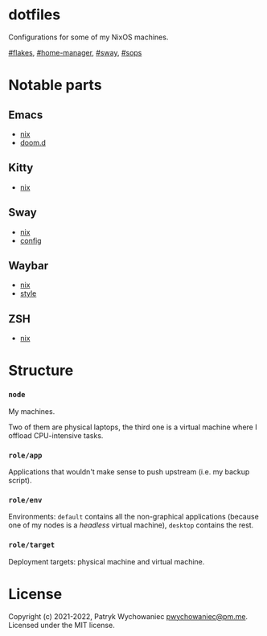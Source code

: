 # dotfiles

Configurations for some of my NixOS machines.

[#flakes](https://nixos.wiki/wiki/Flakes),
[#home-manager](https://github.com/nix-community/home-manager),
[#sway](https://nixos.wiki/wiki/Sway),
[#sops](https://github.com/Mic92/sops-nix)

# Notable parts

## Emacs

- [nix](role/env/desktop/home/emacs.nix)
- [doom.d](role/env/desktop/home/emacs/doom.d)

## Kitty

- [nix](role/env/desktop/home/kitty.nix)

## Sway

- [nix](role/env/desktop/home/sway.nix)
- [config](role/env/desktop/home/sway/config)

## Waybar

- [nix](role/env/desktop/home/waybar.nix)
- [style](role/env/desktop/home/waybar/style.css)

## ZSH

- [nix](role/env/default/home/zsh.nix)

# Structure

### `node`

My machines.

Two of them are physical laptops, the third one is a virtual machine where I offload CPU-intensive tasks.

### `role/app`

Applications that wouldn't make sense to push upstream (i.e. my backup script).

### `role/env`

Environments: `default` contains all the non-graphical applications (because one of my nodes is a _headless_ virtual machine), `desktop` contains the rest.

### `role/target`

Deployment targets: physical machine and virtual machine.

# License

Copyright (c) 2021-2022, Patryk Wychowaniec <pwychowaniec@pm.me>.    
Licensed under the MIT license.
